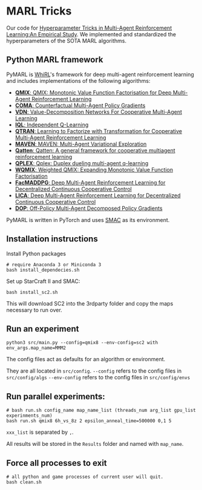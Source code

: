 # MARL Tricks
Our code for [Hyperparameter Tricks in Multi-Agent Reinforcement Learning:An Empirical Study](). We implemented and standardized the hyperparameters of the SOTA MARL algorithms.

## Python MARL framework

PyMARL is [WhiRL](http://whirl.cs.ox.ac.uk)'s framework for deep multi-agent reinforcement learning and includes implementations of the following algorithms:
- [**QMIX**: QMIX: Monotonic Value Function Factorisation for Deep Multi-Agent Reinforcement Learning](https://arxiv.org/abs/1803.11485)
- [**COMA**: Counterfactual Multi-Agent Policy Gradients](https://arxiv.org/abs/1705.08926)
- [**VDN**: Value-Decomposition Networks For Cooperative Multi-Agent Learning](https://arxiv.org/abs/1706.05296) 
- [**IQL**: Independent Q-Learning](https://arxiv.org/abs/1511.08779)
- [**QTRAN**: Learning to Factorize with Transformation for Cooperative Multi-Agent Reinforcement Learning](https://arxiv.org/abs/1905.05408)
- [**MAVEN**: MAVEN: Multi-Agent Variational Exploration](https://arxiv.org/abs/1910.07483)
- [**Qatten**: Qatten: A general framework for cooperative multiagent reinforcement learning](https://arxiv.org/abs/2002.03939)
- [**QPLEX**: Qplex: Duplex dueling multi-agent q-learning](https://arxiv.org/abs/2008.01062)
- [**WQMIX**: Weighted QMIX: Expanding Monotonic Value Function Factorisation](https://arxiv.org/abs/2006.10800)
- [**FacMADDPG**: Deep Multi-Agent Reinforcement Learning for Decentralized Continuous Cooperative Control](https://arxiv.org/abs/2006.10800)
- [**LICA**: Deep Multi-Agent Reinforcement Learning for Decentralized Continuous Cooperative Control](https://arxiv.org/abs/2007.02529)
- [**DOP**: Off-Policy Multi-Agent Decomposed Policy Gradients](https://arxiv.org/abs/2007.12322)

PyMARL is written in PyTorch and uses [SMAC](https://github.com/oxwhirl/smac) as its environment.

## Installation instructions

Install Python packages
```shell
# require Anaconda 3 or Miniconda 3
bash install_dependecies.sh
```

Set up StarCraft II and SMAC:
```shell
bash install_sc2.sh
```

This will download SC2 into the 3rdparty folder and copy the maps necessary to run over.

## Run an experiment 

```shell
python3 src/main.py --config=qmix8 --env-config=sc2 with env_args.map_name=MMM2
```

The config files act as defaults for an algorithm or environment. 

They are all located in `src/config`.
`--config` refers to the config files in `src/config/algs`
`--env-config` refers to the config files in `src/config/envs`

## Run parallel experiments:
```shell
# bash run.sh config_name map_name_list (threads_num arg_list gpu_list experinments_num)
bash run.sh qmix8 6h_vs_8z 2 epsilon_anneal_time=500000 0,1 5
```

`xxx_list` is separated by `,`.

All results will be stored in the `Results` folder and named with `map_name`.

## Force all processes to exit

```shell
# all python and game processes of current user will quit.
bash clean.sh
```

